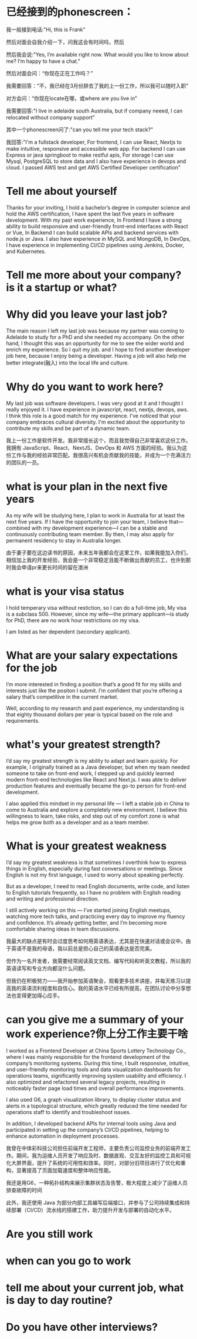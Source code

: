 # 已经接到的phonescreen：

我一般接到电话:"Hi, this is Frank"

然后对面会自我介绍一下，问我这会有时间吗，然后

然后我会说:"Yes, I’m available right now. What would you like to know about me? I’m happy to have a chat."

然后对面会问：“你现在正在工作吗？”

我需要回答：“不，我已经在3月份辞去了我的上一份工作，所以我可以随时入职”

对方会问：“你现在locate在哪，或where are you live in”

我需要回答:"I live in adelaide south Australia, but if company neeed, I can relocated without company support"

其中一个phonescreen问了:"can you tell me your tech stack?"

我回答:"I'm a fullstack developer, For frontend, I can use React, Nextjs to make intuitive, responsive and accessible web app. For backend I can use Express or java springboot to make restful apis, For storage I can use Mysql, PostgreSQL to store data and I also have experience in devops and cloud. I passed AWS test and get AWS Certified Developer certification"



# Tell me about yourself

Thanks for your inviting, I hold a bachelor’s degree in computer science and hold the AWS certification, I have spent the last five years in software development. With my past work experience, In Frontend I have a strong ability to build responsive and user-friendly front-end interfaces with React or Vue, In Backend I can build scalable APIs and backend services with node.js or Java. I also have experience in MySQL and MongoDB, In DevOps, I have experience in implementing CI/CD pipelines using Jenkins, Docker, and Kubernetes.

# Tell me more about your company? is it a startup or what?


# Why did you leave your last job?

The main reason I left my last job was because my partner was coming to Adelaide to study for a PhD and she needed my accompany. On the other hand, I thought this was an opportunity for me to see the wider world and enrich my experience. So I quit my job. and I hope to find another developer job here, because I enjoy being a developer. Having a job will also help me better integrate(融入) into the local life and culture.

# Why do you want to work here?
My last job was software developers. I was very good at it and I thought I really enjoyed it. I have experience in javascript, react, nextjs, devops, aws. I think this role is a good match for my experience. I’ve noticed that your company embraces cultural diversity. I'm excited about the opportunity to contribute my skills and be part of a dynamic team.

我上一份工作是软件开发。我非常擅长这个，而且我觉得自己非常喜欢这份工作。我拥有 JavaScript、React、NextJS、DevOps 和 AWS 方面的经验。我认为这份工作与我的经验非常匹配。我很高兴有机会贡献我的技能，并成为一个充满活力的团队的一员。

# what is your plan in the next five years

As my wife will be studying here, I plan to work in Australia for at least the next five years. If I have the opportunity to join your team, I believe that—combined with my development experience—I can be a stable and continuously contributing team member. By then, I may also apply for permanent residency to stay in Australia longer.

由于妻子要在这边读书的原因，未来五年我都会在这里工作，如果我能加入你们，相信加上我的开发经验，我会是一个非常稳定且能不断做出贡献的员工，也许到那时我会申请pr来更长时间的留在澳洲

# what is your visa status

I hold temperary visa without restiction, so I can do a full-time job, My visa is a subclass 500. However, since my wife—the primary applicant—is study for PhD, there are no work hour restrictions on my visa.

I am listed as her dependent (secondary applicant).


# What are your salary expectations for the job

I’m more interested in finding a position that’s a good fit for my skills and interests just like the positon I submit. I’m confident that you’re offering a salary that’s competitive in the current market.

Well, according to my research and past experience, my understanding is that eighty thousand dollars per year is typical based on the role and requirements.


# what's your greatest strength?
I’d say my greatest strength is my ability to adapt and learn quickly. For example, I originally trained as a Java developer, but when my team needed someone to take on front-end work, I stepped up and quickly learned modern front-end technologies like React and Next.js. I was able to deliver production features and eventually became the go-to person for front-end development.

I also applied this mindset in my personal life — I left a stable job in China to come to Australia and explore a completely new environment. I believe this willingness to learn, take risks, and step out of my comfort zone is what helps me grow both as a developer and as a team member.


# What is your greatest weakness

I’d say my greatest weakness is that sometimes I overthink how to express things in English, especially during fast conversations or meetings. Since English is not my first language, I used to worry about speaking perfectly.

But as a developer, I need to read English documents, write code, and listen to English tutorials frequently, so I have no problem with English reading and writing and professional direction.

I still actively working on this — I’ve started joining English meetups, watching more tech talks, and practicing every day to improve my fluency and confidence. It’s already getting better, and I’m becoming more comfortable sharing ideas in team discussions.

我最大的缺点是有时会过度思考如何用英语表达，尤其是在快速对话或会议中。由于英语不是我的母语，我以前总是担心自己的英语表达是否完美。

但作为一名开发者，我需要经常阅读英文文档、编写代码和听英文教程，所以我的英语读写和专业方向都没什么问题。

但我仍在积极努力——我开始参加英语聚会，观看更多技术讲座，并每天练习以提高我的英语流利程度和自信心。我的英语水平已经有所提高，在团队讨论中分享想法也变得更加得心应手。

# can you give me a summary of your work experience?你上分工作主要干啥

I worked as a Frontend Developer at China Sports Lottery Technology Co., where I was mainly responsible for the frontend development of the company’s monitoring systems. During this time, I built responsive, intuitive, and user-friendly monitoring tools and data visualization dashboards for operations teams, significantly improving system usability and efficiency. I also optimized and refactored several legacy projects, resulting in noticeably faster page load times and overall performance improvements.

I also used G6, a graph visualization library, to display cluster status and alerts in a topological structure, which greatly reduced the time needed for operations staff to identify and troubleshoot issues.

In addition, I developed backend APIs for internal tools using Java and participated in setting up the company’s CI/CD pipelines, helping to enhance automation in deployment processes.

我曾在中体彩科技公司担任前端开发工程师，主要负责公司监控业务的前端开发工作。期间，我为运维人员开发了响应及时、数据直观、交互友好的监控工具和可视化大屏界面，提升了系统的可用性和效率。同时，对部分旧项目进行了优化和重构，显著提高了页面加载速度和整体响应性能。

我还是用G6，一种拓扑结构来展示集群状态及告警，极大程度上减少了运维人员排查故障的时间

此外，我还使用 Java 为部分内部工具编写后端接口，并参与了公司持续集成和持续部署（CI/CD）流水线的搭建工作，助力提升开发与部署的自动化水平。

# Are you still work

# when can you go to work

# tell me about your current job, what is day to day routine?


# Do you have other interviews?
